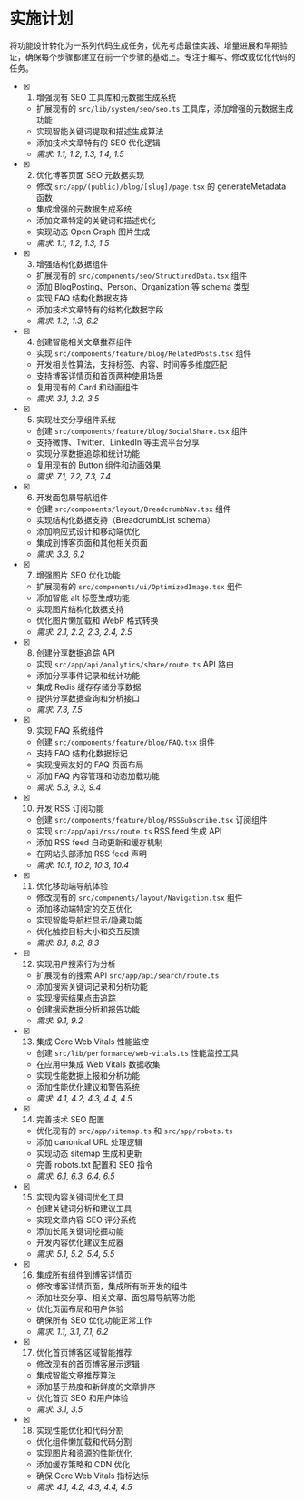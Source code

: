 # 实施计划

将功能设计转化为一系列代码生成任务，优先考虑最佳实践、增量进展和早期验证，确保每个步骤都建立在前一个步骤的基础上。专注于编写、修改或优化代码的任务。

- [x] 1. 增强现有 SEO 工具库和元数据生成系统

  - 扩展现有的 `src/lib/system/seo/seo.ts` 工具库，添加增强的元数据生成功能
  - 实现智能关键词提取和描述生成算法
  - 添加技术文章特有的 SEO 优化逻辑
  - _需求: 1.1, 1.2, 1.3, 1.4, 1.5_

- [x] 2. 优化博客页面 SEO 元数据实现

  - 修改 `src/app/(public)/blog/[slug]/page.tsx` 的 generateMetadata 函数
  - 集成增强的元数据生成系统
  - 添加文章特定的关键词和描述优化
  - 实现动态 Open Graph 图片生成
  - _需求: 1.1, 1.2, 1.3, 1.5_

- [x] 3. 增强结构化数据组件

  - 扩展现有的 `src/components/seo/StructuredData.tsx` 组件
  - 添加 BlogPosting、Person、Organization 等 schema 类型
  - 实现 FAQ 结构化数据支持
  - 添加技术文章特有的结构化数据字段
  - _需求: 1.2, 1.3, 6.2_

- [x] 4. 创建智能相关文章推荐组件

  - 实现 `src/components/feature/blog/RelatedPosts.tsx` 组件
  - 开发相关性算法，支持标签、内容、时间等多维度匹配
  - 支持博客详情页和首页两种使用场景
  - 复用现有的 Card 和动画组件
  - _需求: 3.1, 3.2, 3.5_

- [x] 5. 实现社交分享组件系统

  - 创建 `src/components/feature/blog/SocialShare.tsx` 组件
  - 支持微博、Twitter、LinkedIn 等主流平台分享
  - 实现分享数据追踪和统计功能
  - 复用现有的 Button 组件和动画效果
  - _需求: 7.1, 7.2, 7.3, 7.4_

- [x] 6. 开发面包屑导航组件

  - 创建 `src/components/layout/BreadcrumbNav.tsx` 组件
  - 实现结构化数据支持（BreadcrumbList schema）
  - 添加响应式设计和移动端优化
  - 集成到博客页面和其他相关页面
  - _需求: 3.3, 6.2_

- [x] 7. 增强图片 SEO 优化功能

  - 扩展现有的 `src/components/ui/OptimizedImage.tsx` 组件
  - 添加智能 alt 标签生成功能
  - 实现图片结构化数据支持
  - 优化图片懒加载和 WebP 格式转换
  - _需求: 2.1, 2.2, 2.3, 2.4, 2.5_

- [x] 8. 创建分享数据追踪 API

  - 实现 `src/app/api/analytics/share/route.ts` API 路由
  - 添加分享事件记录和统计功能
  - 集成 Redis 缓存存储分享数据
  - 提供分享数据查询和分析接口
  - _需求: 7.3, 7.5_

- [x] 9. 实现 FAQ 系统组件

  - 创建 `src/components/feature/blog/FAQ.tsx` 组件
  - 支持 FAQ 结构化数据标记
  - 实现搜索友好的 FAQ 页面布局
  - 添加 FAQ 内容管理和动态加载功能
  - _需求: 5.3, 9.3, 9.4_

- [x] 10. 开发 RSS 订阅功能

  - 创建 `src/components/feature/blog/RSSSubscribe.tsx` 订阅组件
  - 实现 `src/app/api/rss/route.ts` RSS feed 生成 API
  - 添加 RSS feed 自动更新和缓存机制
  - 在网站头部添加 RSS feed 声明
  - _需求: 10.1, 10.2, 10.3, 10.4_

- [x] 11. 优化移动端导航体验

  - 修改现有的 `src/components/layout/Navigation.tsx` 组件
  - 添加移动端特定的交互优化
  - 实现智能导航栏显示/隐藏功能
  - 优化触控目标大小和交互反馈
  - _需求: 8.1, 8.2, 8.3_

- [x] 12. 实现用户搜索行为分析

  - 扩展现有的搜索 API `src/app/api/search/route.ts`
  - 添加搜索关键词记录和分析功能
  - 实现搜索结果点击追踪
  - 创建搜索数据分析和报告功能
  - _需求: 9.1, 9.2_

- [x] 13. 集成 Core Web Vitals 性能监控

  - 创建 `src/lib/performance/web-vitals.ts` 性能监控工具
  - 在应用中集成 Web Vitals 数据收集
  - 实现性能数据上报和分析功能
  - 添加性能优化建议和警告系统
  - _需求: 4.1, 4.2, 4.3, 4.4, 4.5_

- [x] 14. 完善技术 SEO 配置

  - 优化现有的 `src/app/sitemap.ts` 和 `src/app/robots.ts`
  - 添加 canonical URL 处理逻辑
  - 实现动态 sitemap 生成和更新
  - 完善 robots.txt 配置和 SEO 指令
  - _需求: 6.1, 6.3, 6.4, 6.5_

- [x] 15. 实现内容关键词优化工具

  - 创建关键词分析和建议工具
  - 实现文章内容 SEO 评分系统
  - 添加长尾关键词挖掘功能
  - 开发内容优化建议生成器
  - _需求: 5.1, 5.2, 5.4, 5.5_

- [x] 16. 集成所有组件到博客详情页

  - 修改博客详情页面，集成所有新开发的组件
  - 添加社交分享、相关文章、面包屑导航等功能
  - 优化页面布局和用户体验
  - 确保所有 SEO 优化功能正常工作
  - _需求: 1.1, 3.1, 7.1, 6.2_

- [x] 17. 优化首页博客区域智能推荐

  - 修改现有的首页博客展示逻辑
  - 集成智能文章推荐算法
  - 添加基于热度和新鲜度的文章排序
  - 优化首页 SEO 和用户体验
  - _需求: 3.1, 3.5_

- [x] 18. 实现性能优化和代码分割

  - 优化组件懒加载和代码分割
  - 实现图片和资源的性能优化
  - 添加缓存策略和 CDN 优化
  - 确保 Core Web Vitals 指标达标
  - _需求: 4.1, 4.2, 4.3, 4.4, 4.5_
